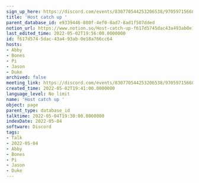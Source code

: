 ```yaml
---
sign_up_here: https://discord.com/events/830770544253206538/970597156681568276
title: 'Host catch up '
parent_database_id: e9339446-880f-4ef0-8ad7-8ad1f507dded
notion_url: https://www.notion.so/Host-catch-up-f617d5745dac43a493ab0e18a766cc64
last_edited_time: 2022-05-02T19:56:00.0000000
id: f617d574-5dac-43a4-93ab-0e18a766cc64
hosts:
- Abby
- Bones
- Pi
- Jason
- Duke
archived: false
meeting_link: https://discord.com/events/830770544253206538/970597156681568276
created_time: 2022-05-02T19:41:00.0000000
language_level: No limit
name: 'Host catch up '
object: page
parent_type: database_id
talktime: 2022-05-04T19:30:00.0000000
indexDate: 2022-05-04
software: Discord
tags:
- Talk
- 2022-05-04
- Abby
- Bones
- Pi
- Jason
- Duke
---
```





